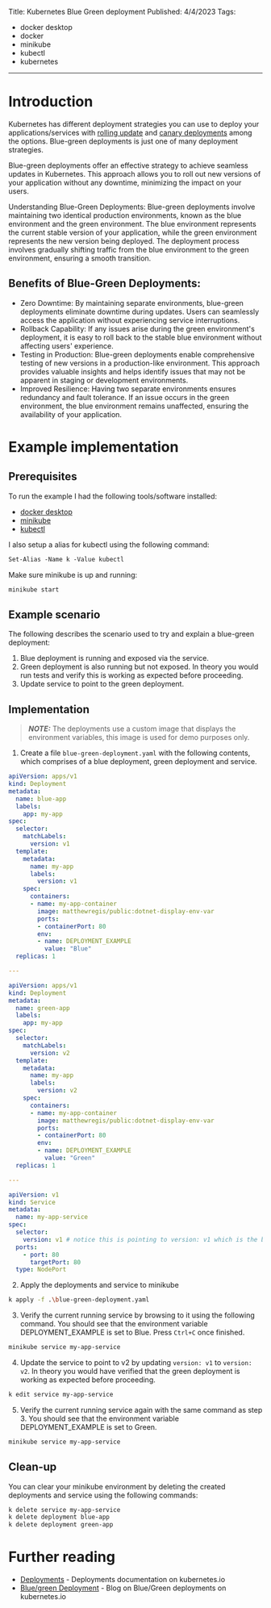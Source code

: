 Title: Kubernetes Blue Green deployment
Published: 4/4/2023
Tags: 
- docker desktop
- docker
- minikube
- kubectl
- kubernetes

---

# Introduction

Kubernetes has different deployment strategies you can use to deploy your applications/services with [rolling update](https://kubernetes.io/docs/tutorials/kubernetes-basics/update/update-intro/) and [canary deployments](https://kubernetes.io/docs/concepts/cluster-administration/manage-deployment/#canary-deployments) among the options. Blue-green deployments is just one of many deployment strategies. 

Blue-green deployments offer an effective strategy to achieve seamless updates in Kubernetes. This approach allows you to roll out new versions of your application without any downtime, minimizing the impact on your users.

Understanding Blue-Green Deployments:
Blue-green deployments involve maintaining two identical production environments, known as the blue environment and the green environment. The blue environment represents the current stable version of your application, while the green environment represents the new version being deployed. The deployment process involves gradually shifting traffic from the blue environment to the green environment, ensuring a smooth transition.

## Benefits of Blue-Green Deployments:

- Zero Downtime: By maintaining separate environments, blue-green deployments eliminate downtime during updates. Users can seamlessly access the application without experiencing service interruptions.
- Rollback Capability: If any issues arise during the green environment's deployment, it is easy to roll back to the stable blue environment without affecting users' experience.
- Testing in Production: Blue-green deployments enable comprehensive testing of new versions in a production-like environment. This approach provides valuable insights and helps identify issues that may not be apparent in staging or development environments.
- Improved Resilience: Having two separate environments ensures redundancy and fault tolerance. If an issue occurs in the green environment, the blue environment remains unaffected, ensuring the availability of your application.

# Example implementation

## Prerequisites

To run the example I had the following tools/software installed:
- [docker desktop](https://www.docker.com/products/docker-desktop/)
- [minikube](https://minikube.sigs.k8s.io/docs/start/)
- [kubectl](https://kubernetes.io/docs/tasks/tools/#kubectl)

I also setup a alias for kubectl using the following command:

```ps
Set-Alias -Name k -Value kubectl
```
Make sure minikube is up and running:

```ps
minikube start
```

## Example scenario

The following describes the scenario used to try and explain a blue-green deployment: 
1. Blue deployment is running and exposed via the service.
2. Green deployment is also running but not exposed. In theory you would run tests and verify this is working as expected before proceeding.
3. Update service to point to the green deployment.

## Implementation

> **_NOTE:_** The deployments use a custom image that displays the environment variables, this image is used for demo purposes only.

1. Create a file `blue-green-deployment.yaml` with the following contents, which comprises of a blue deployment, green deployment and service.

```yaml
apiVersion: apps/v1
kind: Deployment
metadata:
  name: blue-app
  labels:
    app: my-app
spec:
  selector:
    matchLabels:
      version: v1
  template:
    metadata:
      name: my-app
      labels:
        version: v1
    spec:
      containers:
      - name: my-app-container
        image: matthewregis/public:dotnet-display-env-var
        ports:
        - containerPort: 80
        env:
        - name: DEPLOYMENT_EXAMPLE
          value: "Blue"
  replicas: 1

---

apiVersion: apps/v1
kind: Deployment
metadata:
  name: green-app
  labels:
    app: my-app
spec:
  selector:
    matchLabels:
      version: v2
  template:
    metadata:
      name: my-app
      labels:
        version: v2
    spec:
      containers:
      - name: my-app-container
        image: matthewregis/public:dotnet-display-env-var
        ports:
        - containerPort: 80
        env:
        - name: DEPLOYMENT_EXAMPLE
          value: "Green"
  replicas: 1

---

apiVersion: v1
kind: Service
metadata:
  name: my-app-service
spec:
  selector:
    version: v1 # notice this is pointing to version: v1 which is the blue deployment to start off with.
  ports:
    - port: 80
      targetPort: 80
  type: NodePort
```

2. Apply the deployments and service to minikube 

```bash
k apply -f .\blue-green-deployment.yaml 
```

3. Verify the current running service by browsing to it using the following command. You should see that the environment variable DEPLOYMENT_EXAMPLE is set to Blue. Press `Ctrl+C` once finished.
```bash
minikube service my-app-service
```

4. Update the service to point to v2 by updating `version: v1` to `version: v2`. In theory you would have verified that the green deployment is working as expected before proceeding. 
```bash
k edit service my-app-service
```

5. Verify the current running service again with the same command as step 3. You should see that the environment variable DEPLOYMENT_EXAMPLE is set to Green. 
```bash
minikube service my-app-service
```

## Clean-up

You can clear your minikube environment by deleting the created deployments and service using the following commands: 
```bash
k delete service my-app-service
k delete deployment blue-app
k delete deployment green-app
```

# Further reading
- [Deployments](https://kubernetes.io/docs/concepts/workloads/controllers/deployment/) - Deployments documentation on kubernetes.io
- [Blue/green Deployment](https://kubernetes.io/blog/2018/04/30/zero-downtime-deployment-kubernetes-jenkins/#blue-green-deployment) - Blog on Blue/Green deployments on kubernetes.io